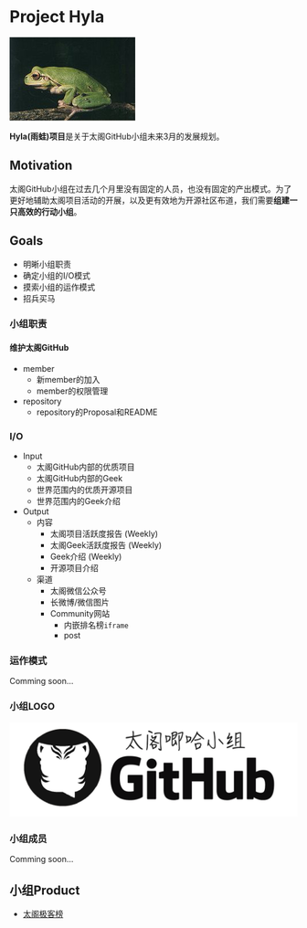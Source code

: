 # Project Hyla
![](./hyla.jpg)

**Hyla(雨蛙)项目**是关于太阁GitHub小组未来3月的发展规划。

## Motivation
太阁GitHub小组在过去几个月里没有固定的人员，也没有固定的产出模式。为了更好地辅助太阁项目活动的开展，以及更有效地为开源社区布道，我们需要**组建一只高效的行动小组**。

## Goals
- 明晰小组职责
- 确定小组的I/O模式
- 摸索小组的运作模式
- 招兵买马

### 小组职责
#### 维护太阁GitHub
- member
  - 新member的加入
  - member的权限管理
- repository
  - repository的Proposal和README

### I/O
- Input
  - 太阁GitHub内部的优质项目
  - 太阁GitHub内部的Geek
  - 世界范围内的优质开源项目
  - 世界范围内的Geek介绍
- Output
  - 内容
    - 太阁项目活跃度报告 (Weekly)
    - 太阁Geek活跃度报告 (Weekly)
    - Geek介绍 (Weekly)
    - 开源项目介绍
  - 渠道
    - 太阁微信公众号
    - 长微博/微信图片
    - Community网站
      - 内嵌排名榜`iframe`
      - post

### 运作模式
Comming soon...

### 小组LOGO
![](./GitHubGroupLogo.png)

### 小组成员
Comming soon...

## 小组Product
- [太阁极客榜](https://bittiger-ranking.firebaseapp.com/)
